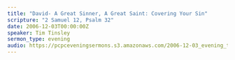 ```yaml
---
title: "David- A Great Sinner, A Great Saint: Covering Your Sin"
scripture: "2 Samuel 12, Psalm 32"
date: 2006-12-03T00:00:00Z
speaker: Tim Tinsley
sermon_type: evening
audio: https://pcpceveningsermons.s3.amazonaws.com/2006-12-03_evening_tinsley.mp3 
---
```



